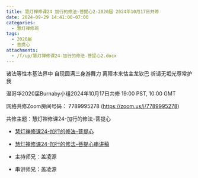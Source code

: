 ```yaml
---
title: 慧灯禅修课24 加行的修法-菩提心2-2020届 2024年10月17日共修
date: 2024-09-29 14:41:00-07:00
categories:
  - 慧灯禅修班
tags:
  - 2020届
  - 菩提心
attachments:
  - /f/up/慧灯禅修课24-加行的修法-菩提心2.docx
---
```

诸法等性本基法界中 自现圆满三身游舞力
离障本来怙主龙钦巴 祈请无垢光尊常护我

温哥华2020届Burnaby小组2024年10月17日共修
19:00 PST, 10:00 GMT

网络共修Zoom房间号码： 7789995278 (<https://zoom.us/j/7789995278>)

共修主题：慧灯禅修课24-加行的修法-菩提心


* [慧灯禅修课24-加行的修法-菩提心](https://www.fohuifayu.com/index.php/huideng-jiangtang/chanxiuke/zen-04/2801-l18079)
* [慧灯禅修课24-加行的修法-菩提心串讲稿](/f/up/慧灯禅修课24-加行的修法-菩提心2.docx)




* 主持师兄：盖凌源
* 串讲师兄：盖凌源
